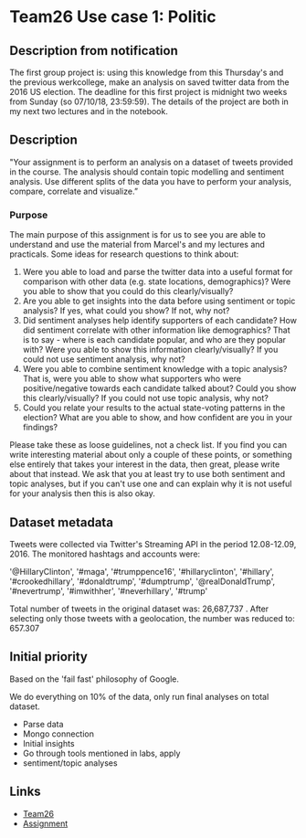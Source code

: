 # Team26 Use case 1: Politic

## Description from notification
The first group project is: using this knowledge from this Thursday's and the previous werkcollege,
make an analysis on saved twitter data from the 2016 US election.
The deadline for this first project is midnight two weeks from Sunday (so 07/10/18, 23:59:59).
The details of the project are both in my next two lectures and in the notebook.

## Description

"Your assignment is to perform an analysis on a dataset of tweets provided in the course.
The analysis should contain topic modelling and sentiment analysis.
Use different splits of the data you have to perform your analysis, compare, correlate and visualize.”

### Purpose
The main purpose of this assignment is for us to see you are able to understand and use the material from Marcel's and my lectures and practicals. Some ideas for research questions to think about:
 

1. Were you able to load and parse the twitter data into a useful format for comparison with other data (e.g. state locations, demographics)? Were you able to show that you could do this clearly/visually?
2. Are you able to get insights into the data before using sentiment or topic analysis? If yes, what could you show? If not, why not? 
3. Did sentiment analyses help identify supporters of each candidate? How did sentiment correlate with other information like demographics? That is to say - where is each candidate popular, and who are they popular with?  Were you able to show this information clearly/visually? If you could not use sentiment analysis, why not? 
4. Were you able to combine sentiment knowledge with a topic analysis?  That is, were you able to show what supporters who were positive/negative towards each candidate talked about? Could you show this clearly/visually? If you could not use topic analysis, why not? 
5. Could you relate your results to the actual state-voting patterns in the election? What are you able to show, and how confident are you in your findings?

Please take these as loose guidelines, not a check list. If you find you can write interesting material about only a couple of these points, or something else entirely that takes your interest in the data, then great, please write about that instead. We ask that you at least try to use both sentiment and topic analyses, but if you can't use one and can explain why it is not useful for your analysis then this is also okay.

## Dataset metadata
Tweets were collected via Twitter's Streaming API in the period 12.08-12.09, 2016. The monitored hashtags and accounts were:
 

'@HillaryClinton', '#maga', '#trumppence16', '#hillaryclinton', '#hillary', '#crookedhillary', '#donaldtrump', '#dumptrump', '@realDonaldTrump', '#nevertrump', '#imwithher', '#neverhillary', '#trump'
 

Total number of tweets in the original dataset was: 26,687,737 . After selecting only those tweets with a geolocation, the number was reduced to: 657.307


## Initial priority
Based on the 'fail fast' philosophy of Google.

We do everything on 10% of the data,
only run final analyses on total dataset.
+ Parse data
+ Mongo connection
+ Initial insights
+ Go through tools mentioned in labs, apply
+ sentiment/topic analyses


## Links
+ [Team26](https://canvas.uva.nl/groups/12408)
+ [Assignment](https://canvas.uva.nl/courses/2046/assignments/24966)

